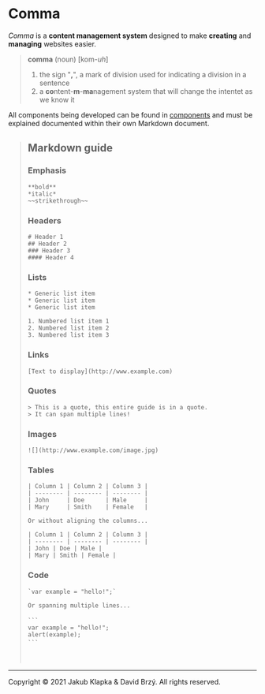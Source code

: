 # Comma
*Comma* is a **content management system** designed to make **creating** and **managing** websites easier.

> **comma** (noun) [kom-*uh*]
> 1. the sign "**,**", a mark of division used for indicating a division in a sentence
> 2. a **co**ntent-**m**-**ma**nagement system that will change the intentet as we know it

All components being developed can be found in [components](components/components.md) and must be explained documented within their own Markdown document.

> ## Markdown guide
> 
> ### Emphasis
> ```
> **bold**
> *italic*
> ~~strikethrough~~
> ```
> 
> ### Headers
> ```
> # Header 1
> ## Header 2
> ### Header 3
> #### Header 4
> ```
> 
> ### Lists
> ```
> * Generic list item
> * Generic list item
> * Generic list item
> 
> 1. Numbered list item 1
> 2. Numbered list item 2
> 3. Numbered list item 3
> ```
>
> ### Links
> ```
> [Text to display](http://www.example.com)
> ```
> 
> ### Quotes
> ```
> > This is a quote, this entire guide is in a quote.
> > It can span multiple lines!
> ```
> 
> ### Images
> ```
> ![](http://www.example.com/image.jpg)
> ```
> 
> ### Tables
> ```
> | Column 1 | Column 2 | Column 3 |
> | -------- | -------- | -------- |
> | John     | Doe      | Male     |
> | Mary     | Smith    | Female   |
>
> Or without aligning the columns...
>
> | Column 1 | Column 2 | Column 3 |
> | -------- | -------- | -------- |
> | John | Doe | Male |
> | Mary | Smith | Female |
> ```
> 
> ### Code
> ```
> `var example = "hello!";`
>
> Or spanning multiple lines...
> 
>```ㅤ
> var example = "hello!";
> alert(example);
>```ㅤ
> ```
> ㅤ

---
Copyright &copy; 2021 Jakub Klapka & David Brzý. All rights reserved.